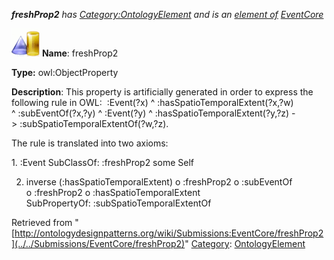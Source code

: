___freshProp2__ has [Category:OntologyElement](../../Category/OntologyElement "Category:OntologyElement") and is an [element of](../../Property/ElementOf "Property:ElementOf") [EventCore](../../Submissions/EventCore "Submissions:EventCore")_


  




[![ObjectProperty](../../images/thumb/c/c3/ObjectProperty.gif/45px-ObjectProperty.gif)](../../Image/ObjectProperty.gif "ObjectProperty")
__Name__: freshProp2 


__Type:__ owl:ObjectProperty 


__Description__: This property is artificially generated in order to express the following rule in OWL:  :Event(?x) ^ :hasSpatioTemporalExtent(?x,?w) ^ :subEventOf(?x,?y) ^ :Event(?y) ^ :hasSpatioTemporalExtent(?y,?z) -> :subSpatioTemporalExtentOf(?w,?z).


The rule is translated into two axioms: 


1. :Event SubClassOf: :freshProp2 some Self 


2. inverse (:hasSpatioTemporalExtent) o :freshProp2 o :subEventOf o :freshProp2 o :hasSpatioTemporalExtent SubPropertyOf: :subSpatioTemporalExtentOf 





Retrieved from "[http://ontologydesignpatterns.org/wiki/Submissions:EventCore/freshProp2](../../Submissions/EventCore/freshProp2)"
 [Category](http://ontologydesignpatterns.org/wiki/Special:Categories "Special:Categories"): [OntologyElement](../../Category/OntologyElement "Category:OntologyElement")